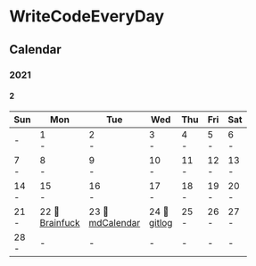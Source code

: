 # WriteCodeEveryDay

## Calendar
### 2021

#### 2
|Sun|Mon|Tue|Wed|Thu|Fri|Sat|
|-|-|-|-|-|-|-|
|-|1<br>-|2<br>-|3<br>-|4<br>-|5<br>-|6<br>-|
|7<br>-|8<br>-|9<br>-|10<br>-|11<br>-|12<br>-|13<br>-|
|14<br>-|15<br>-|16<br>-|17<br>-|18<br>-|19<br>-|20<br>-|
|21<br>-|22 🍺<br>[Brainfuck](./node/brainfuck)|23 🍺<br>[mdCalendar](./node/mdCalendar)|24 🍺<br>[gitlog](./node/gitlog)|25<br>-|26<br>-|27<br>-|
|28<br>-|-|-|-|-|-|-|


